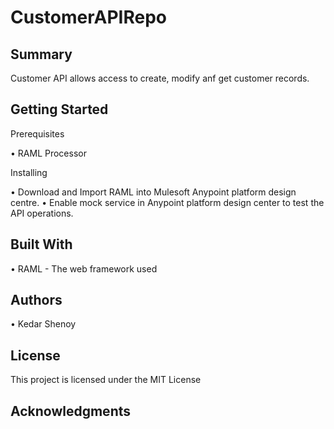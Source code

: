 # CustomerAPIRepo

## Summary

Customer API allows access to create, modify anf get customer records.

## Getting Started

Prerequisites

•	RAML Processor

Installing 

•	Download and Import RAML into Mulesoft Anypoint platform design centre.
•	Enable mock service in Anypoint platform design center to test the API operations.

## Built With

•	RAML - The web framework used

## Authors 

•	Kedar Shenoy  

## License 

This project is licensed under the MIT License 

## Acknowledgments

